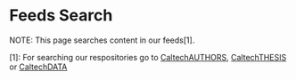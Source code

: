 
# Feeds Search

NOTE: This page searches content in our feeds[1].

<link href="./pagefind/pagefind-ui.css" rel="stylesheet">
<script src="./pagefind/pagefind-ui.js" type="text/javascript"></script>
<div id="search"></div>
<script>
    window.addEventListener('DOMContentLoaded', (event) => {
        let pse = new PagefindUI({ element: "#search" }),
            page_url = new URL(window.location.href),
            query_string = page_url.searchParams.get('q');
        if (query_string !== null) {
            console.log('Query string: ' + query_string);
            pse.triggerSearch(query_string);
        }
    });
</script>


[1]: For searching our respositories go to [CaltechAUTHORS](https://authors.library.caltech.edu), [CaltechTHESIS](https://thesis.library.caltech.edu) or [CaltechDATA](https://data.caltech.edu)

